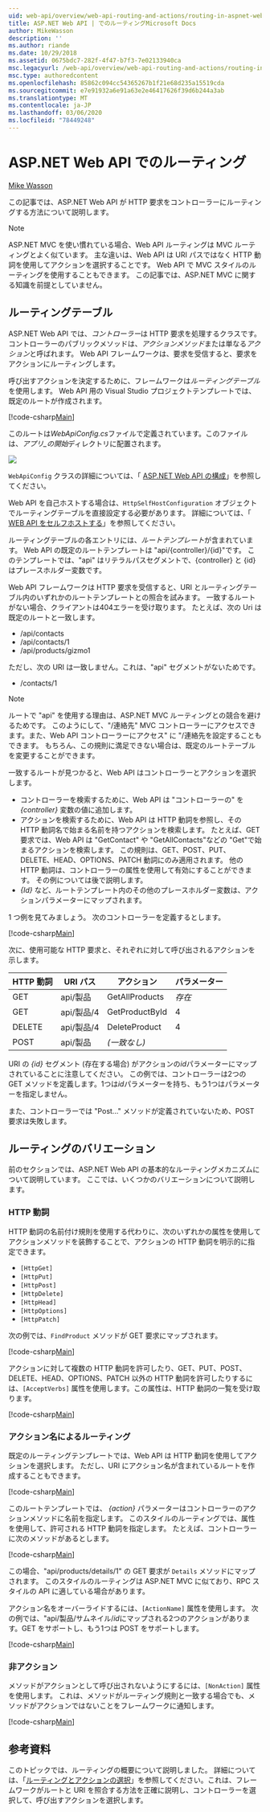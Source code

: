 ```yaml
---
uid: web-api/overview/web-api-routing-and-actions/routing-in-aspnet-web-api
title: ASP.NET Web API | でのルーティングMicrosoft Docs
author: MikeWasson
description: ''
ms.author: riande
ms.date: 10/29/2018
ms.assetid: 0675bdc7-282f-4f47-b7f3-7e02133940ca
msc.legacyurl: /web-api/overview/web-api-routing-and-actions/routing-in-aspnet-web-api
msc.type: authoredcontent
ms.openlocfilehash: 85862c094cc54365267b1f21e68d235a15519cda
ms.sourcegitcommit: e7e91932a6e91a63e2e46417626f39d6b244a3ab
ms.translationtype: MT
ms.contentlocale: ja-JP
ms.lasthandoff: 03/06/2020
ms.locfileid: "78449248"
---
```

# <a name="routing-in-aspnet-web-api"></a>ASP.NET Web API でのルーティング

[Mike Wasson](https://github.com/MikeWasson)

この記事では、ASP.NET Web API が HTTP 要求をコントローラーにルーティングする方法について説明します。

> [!NOTE]
> ASP.NET MVC を使い慣れている場合、Web API ルーティングは MVC ルーティングとよく似ています。 主な違いは、Web API は URI パスではなく HTTP 動詞を使用してアクションを選択することです。 Web API で MVC スタイルのルーティングを使用することもできます。 この記事では、ASP.NET MVC に関する知識を前提としていません。

## <a name="routing-tables"></a>ルーティングテーブル

ASP.NET Web API では、*コントローラー*は HTTP 要求を処理するクラスです。 コントローラーのパブリックメソッドは、*アクションメソッド*または単なる*アクション*と呼ばれます。 Web API フレームワークは、要求を受信すると、要求をアクションにルーティングします。

呼び出すアクションを決定するために、フレームワークは*ルーティングテーブル*を使用します。 Web API 用の Visual Studio プロジェクトテンプレートでは、既定のルートが作成されます。

[!code-csharp[Main](routing-in-aspnet-web-api/samples/sample1.cs)]

このルートは*WebApiConfig.cs*ファイルで定義されています。このファイルは、*アプリ\_の開始*ディレクトリに配置されます。

![](routing-in-aspnet-web-api/_static/image1.png)

`WebApiConfig` クラスの詳細については、「 [ASP.NET Web API の構成](../advanced/configuring-aspnet-web-api.md)」を参照してください。

Web API を自己ホストする場合は、`HttpSelfHostConfiguration` オブジェクトでルーティングテーブルを直接設定する必要があります。 詳細については、「 [WEB API をセルフホストする](../older-versions/self-host-a-web-api.md)」を参照してください。

ルーティングテーブルの各エントリには、*ルートテンプレート*が含まれています。 Web API の既定のルートテンプレートは &quot;api/{controller}/{id}&quot;です。 このテンプレートでは、&quot;api&quot; はリテラルパスセグメントで、{controller} と {id} はプレースホルダー変数です。

Web API フレームワークは HTTP 要求を受信すると、URI とルーティングテーブル内のいずれかのルートテンプレートとの照合を試みます。 一致するルートがない場合、クライアントは404エラーを受け取ります。 たとえば、次の Uri は既定のルートと一致します。

- /api/contacts
- /api/contacts/1
- /api/products/gizmo1

ただし、次の URI は一致しません。これは、&quot;api&quot; セグメントがないためです。

- /contacts/1

> [!NOTE]
> ルートで "api" を使用する理由は、ASP.NET MVC ルーティングとの競合を避けるためです。 このようにして、&quot;/連絡先&quot; MVC コントローラーにアクセスできます。また、Web API コントローラーにアクセス&quot; に &quot;/連絡先を設定することもできます。 もちろん、この規則に満足できない場合は、既定のルートテーブルを変更することができます。

一致するルートが見つかると、Web API はコントローラーとアクションを選択します。

- コントローラーを検索するために、Web API は &quot;コントローラーの&quot; を *{controller}* 変数の値に追加します。
- アクションを検索するために、Web API は HTTP 動詞を参照し、その HTTP 動詞名で始まる名前を持つアクションを検索します。 たとえば、GET 要求では、Web API は &quot;GetContact&quot; や &quot;GetAllContacts&quot;などの &quot;Get&quot;で始まるアクションを検索します。 この規則は、GET、POST、PUT、DELETE、HEAD、OPTIONS、PATCH 動詞にのみ適用されます。 他の HTTP 動詞は、コントローラーの属性を使用して有効にすることができます。 その例については後で説明します。
- *{Id}* など、ルートテンプレート内のその他のプレースホルダー変数は、アクションパラメーターにマップされます。

1 つ例を見てみましょう。 次のコントローラーを定義するとします。

[!code-csharp[Main](routing-in-aspnet-web-api/samples/sample2.cs)]

次に、使用可能な HTTP 要求と、それぞれに対して呼び出されるアクションを示します。

| HTTP 動詞 | URI パス | アクション | パラメーター |
| --- | --- | --- | --- |
| GET | api/製品 | GetAllProducts | *存在* |
| GET | api/製品/4 | GetProductById | 4 |
| DELETE | api/製品/4 | DeleteProduct | 4 |
| POST | api/製品 | *(一致なし)* |  |

URI の *{id}* セグメント (存在する場合) がアクションの*id*パラメーターにマップされていることに注意してください。 この例では、コントローラーは2つの GET メソッドを定義します。1つは*id*パラメーターを持ち、もう1つはパラメーターを指定しません。

また、コントローラーでは &quot;Post...&quot; メソッドが定義されていないため、POST 要求は失敗します。

## <a name="routing-variations"></a>ルーティングのバリエーション

前のセクションでは、ASP.NET Web API の基本的なルーティングメカニズムについて説明しています。 ここでは、いくつかのバリエーションについて説明します。

### <a name="http-verbs"></a>HTTP 動詞

HTTP 動詞の名前付け規則を使用する代わりに、次のいずれかの属性を使用してアクションメソッドを装飾することで、アクションの HTTP 動詞を明示的に指定できます。

- `[HttpGet]`
- `[HttpPut]`
- `[HttpPost]`
- `[HttpDelete]`
- `[HttpHead]`
- `[HttpOptions]`
- `[HttpPatch]`

次の例では、`FindProduct` メソッドが GET 要求にマップされます。

[!code-csharp[Main](routing-in-aspnet-web-api/samples/sample3.cs)]

アクションに対して複数の HTTP 動詞を許可したり、GET、PUT、POST、DELETE、HEAD、OPTIONS、PATCH 以外の HTTP 動詞を許可したりするには、`[AcceptVerbs]` 属性を使用します。この属性は、HTTP 動詞の一覧を受け取ります。

[!code-csharp[Main](routing-in-aspnet-web-api/samples/sample4.cs)]

<a id="routing_by_action_name"></a>
### <a name="routing-by-action-name"></a>アクション名によるルーティング

既定のルーティングテンプレートでは、Web API は HTTP 動詞を使用してアクションを選択します。 ただし、URI にアクション名が含まれているルートを作成することもできます。

[!code-csharp[Main](routing-in-aspnet-web-api/samples/sample5.cs)]

このルートテンプレートでは、 *{action}* パラメーターはコントローラーのアクションメソッドに名前を指定します。 このスタイルのルーティングでは、属性を使用して、許可される HTTP 動詞を指定します。 たとえば、コントローラーに次のメソッドがあるとします。

[!code-csharp[Main](routing-in-aspnet-web-api/samples/sample6.cs)]

この場合、"api/products/details/1" の GET 要求が `Details` メソッドにマップされます。 このスタイルのルーティングは ASP.NET MVC に似ており、RPC スタイルの API に適している場合があります。

アクション名をオーバーライドするには、`[ActionName]` 属性を使用します。 次の例では、&quot;api/製品/サムネイル/*id*にマップされる2つのアクションがあります。GET をサポートし、もう1つは POST をサポートします。

[!code-csharp[Main](routing-in-aspnet-web-api/samples/sample7.cs)]

### <a name="non-actions"></a>非アクション

メソッドがアクションとして呼び出されないようにするには、`[NonAction]` 属性を使用します。 これは、メソッドがルーティング規則と一致する場合でも、メソッドがアクションではないことをフレームワークに通知します。

[!code-csharp[Main](routing-in-aspnet-web-api/samples/sample8.cs)]

## <a name="further-reading"></a>参考資料

このトピックでは、ルーティングの概要について説明しました。 詳細については、「[ルーティングとアクションの選択](routing-and-action-selection.md)」を参照してください。これは、フレームワークがルートと URI を照合する方法を正確に説明し、コントローラーを選択して、呼び出すアクションを選択します。
